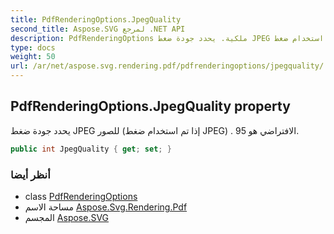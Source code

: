```yaml
---
title: PdfRenderingOptions.JpegQuality
second_title: Aspose.SVG لمرجع .NET API
description: PdfRenderingOptions ملكية. يحدد جودة ضغط JPEG للصور إذا تم استخدام ضغط JPEG . الافتراضي هو 95.
type: docs
weight: 50
url: /ar/net/aspose.svg.rendering.pdf/pdfrenderingoptions/jpegquality/
---
```

## PdfRenderingOptions.JpegQuality property

يحدد جودة ضغط JPEG للصور (إذا تم استخدام ضغط JPEG) . الافتراضي هو 95.

```csharp
public int JpegQuality { get; set; }
```

### أنظر أيضا

* class [PdfRenderingOptions](../)
* مساحة الاسم [Aspose.Svg.Rendering.Pdf](../../pdfrenderingoptions/)
* المجسم [Aspose.SVG](../../../)



